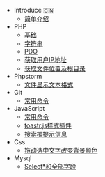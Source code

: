 <!-- docs/_sidebar.md -->

* Introduce :cn:
   * [简单介绍](README.md "A php programmer")
* PHP
   * [基础](/php/README.md "php")
   * [字符串](/php/guide.md "php")
   * [PDO](/php/pdo.md "pdo")
   * [获取用户IP地址](/php/ip.md)
   * [获取文件位置及根目录](/php/dir.md)
* Phpstorm
   * [文件显示文本格式](/phpstorm/README.md "phpstorm")
* Git
   * [常用命令](/git/README.md "Git")
* JavaScript
   * [常用命令](/javascript/README.md "js")
   * [toastr.js样式插件](/javascript/style.md "style")
   * [搜索框提示信息](/javascript/search.md "search")
* Css
   * [拖动选中文字改变背景颜色](/css/README.md "css")
* Mysql
   * [Select*和全部字段](/mysql/README.md "select")


